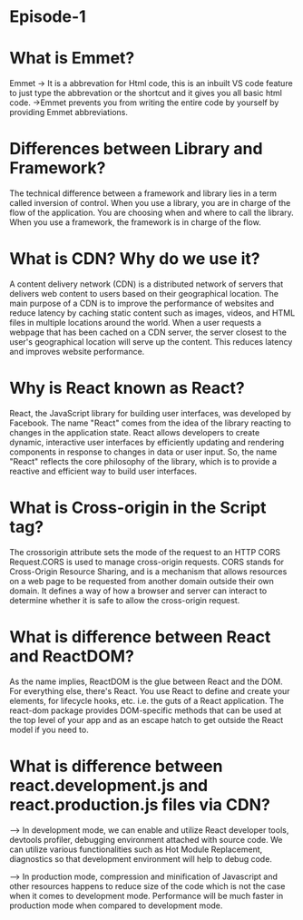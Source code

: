 # Episode-1

# What is Emmet? 
Emmet -> It is a abbrevation for Html code, 
this is an inbuilt VS code feature to just type the abbrevation or 
the shortcut and it gives you all basic html code.
->Emmet prevents you from writing the entire code by yourself by providing Emmet abbreviations.
# Differences between Library and Framework?

The technical difference between a framework and library lies in a term called inversion of control. When you use a library, you are in charge of the flow of the application. You are choosing when and where to call the library. When you use a framework, the framework is in charge of the flow.

# What is CDN? Why do we use it?

A content delivery network (CDN) is a distributed network of servers that delivers web content to users based on their geographical location. The main purpose of a CDN is to improve the performance of websites and reduce latency by caching static content such as images, videos, and HTML files in multiple locations around the world.
When a user requests a webpage that has been cached on a CDN server, the server closest to the user's geographical location will serve up the content. This reduces latency and improves website performance.

# Why is React known as React?

React, the JavaScript library for building user interfaces, was developed by Facebook. The name "React" comes from the idea of the library reacting to changes in the application state. React allows developers to create dynamic, interactive user interfaces by efficiently updating and rendering components in response to changes in data or user input.
So, the name "React" reflects the core philosophy of the library, which is to provide a reactive and efficient way to build user interfaces.

# What is Cross-origin in the Script tag?

The crossorigin attribute sets the mode of the request to an HTTP CORS Request.CORS is used to manage cross-origin requests.
CORS stands for Cross-Origin Resource Sharing, and is a mechanism that allows resources on a web page to be requested from another domain outside their own domain. It defines a way of how a browser and server can interact to determine whether it is safe to allow the cross-origin request. 

# What is difference between React and ReactDOM?

As the name implies, ReactDOM is the glue between React and the DOM. For everything else, there's React. You use React to define and create your elements, for lifecycle hooks, etc. i.e. the guts of a React application. The react-dom package provides DOM-specific methods that can be used at the top level of your app and as an escape hatch to get outside the React model if you need to.

# What is difference between react.development.js and react.production.js files via CDN?

--> In development mode, we can enable and utilize React developer tools, devtools profiler, debugging environment attached with source code. We can utilize various functionalities such as Hot Module Replacement, diagnostics so that development environment will help to debug code.

--> In production mode, compression and minification of Javascript and other resources happens to reduce size of the code which is not the case when it comes to development mode. Performance will be much faster in production mode when compared to development mode.
